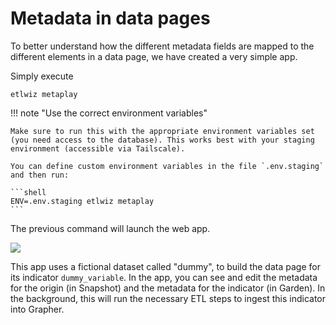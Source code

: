 # Metadata in data pages
To better understand how the different metadata fields are mapped to the different elements in a data page, we have created a very simple app.

Simply execute

```shell
etlwiz metaplay
```

!!! note "Use the correct environment variables"

    Make sure to run this with the appropriate environment variables set (you need access to the database). This works best with your staging environment (accessible via Tailscale).

    You can define custom environment variables in the file `.env.staging` and then run:

    ```shell
    ENV=.env.staging etlwiz metaplay
    ```


The previous command will launch the web app.


![](../assets/metaplay-short.gif)


This app uses a fictional dataset called "dummy", to build the data page for its indicator `dummy_variable`. In the app, you can see and edit the metadata for the origin (in Snapshot) and the metadata for the indicator (in Garden). In the background, this will run the necessary ETL steps to ingest this indicator into Grapher.

